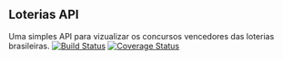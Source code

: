 ## Loterias API
Uma simples API para vizualizar os concursos vencedores das loterias brasileiras. [![Build Status](https://travis-ci.org/gabesantos1/loterias-net.svg?branch=master)](https://travis-ci.org/gabesantos1/loterias-net) [![Coverage Status](https://coveralls.io/repos/github/gabesantos1/loterias-net/badge.svg?branch=master)](https://coveralls.io/github/gabesantos1/loterias-net?branch=master)
